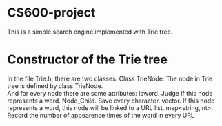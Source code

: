 # CS600-project
  This is a simple search engine implemented with Trie tree.
# Constructor of the Trie tree
  In the file Trie.h, there are two classes.
    Class TrieNode:
    The node in Trie tree is defined by class TrieNode. <br>
    And for every node there are some attributes:
    Isword. Judge if this node represents a word.
    Node_Child. Save every character.
    vector<string>. If this node represents a word, this node will be linked to a URL list.
    map<string,int>. Record the number of appearence times of the word in every URL
    
